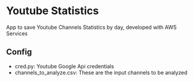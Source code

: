 # Youtube Statistics

App to save Youtube Channels Statistics by day, developed with AWS Services

## Config

- cred.py: Youtube Google Api credentials
- channels_to_analyze.csv: These are the input channels to be analyzed

